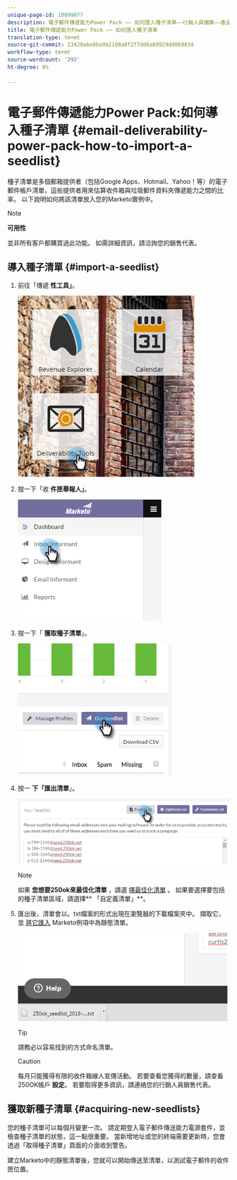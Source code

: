 ```yaml
---
unique-page-id: 10099077
description: 電子郵件傳遞能力Power Pack —— 如何匯入種子清單——行銷人員檔案——產品檔案
title: 電子郵件傳遞能力Power Pack —— 如何匯入種子清單
translation-type: tm+mt
source-git-commit: 23428a6e0ba9b2108a8f2f7dd6a69929dd069834
workflow-type: tm+mt
source-wordcount: '292'
ht-degree: 0%

---
```



# 電子郵件傳遞能力Power Pack:如何導入種子清單 {#email-deliverability-power-pack-how-to-import-a-seedlist}

種子清單是多個郵箱提供者（包括Google Apps、Hotmail、Yahoo！等）的電子郵件帳戶清單，這些提供者用來估算收件箱與垃圾郵件資料夾傳遞能力之間的比率。 以下說明如何將該清單放入您的Marketo實例中。

>[!NOTE]
>
>**可用性**
>
>並非所有客戶都購買過此功能。 如需詳細資訊，請洽詢您的銷售代表。

## 導入種子清單 {#import-a-seedlist}

1. 前往「傳遞 **性工具」**。

   ![](assets/one-1.png)

1. 按一下「收 **件匣舉報人」**。

   ![](assets/two-1.png)

1. 按一下「 **獲取種子清單**」。

   ![](assets/three-1.png)

1. 按一 **下「匯出清單**」。

   ![](assets/four.png)

   >[!NOTE]
   >
   >如果 **您想要250ok來最佳化清單** ，請選 [擇最佳化清單](http://support.250ok.com/hc/en-us/articles/216763528-What-is-the-list-optimizer-and-why-should-I-use-it-) 。 如果要選擇要包括的種子清單區域，請選擇** 「自定義清單」**。

1. 匯出後，清單會以。txt檔案的形式出現在瀏覽器的下載檔案夾中。 擷取它，並 [將它匯入](../../../getting-started/quick-wins/import-a-list-of-people.md) Marketo例項中為靜態清單。

   ![](assets/five.png)

   >[!TIP]
   >
   >請務必以容易找到的方式命名清單。

   >[!CAUTION]
   >
   >每月只能獲得有限的收件箱線人宣傳活動。 若要查看您獲得的數量，請查看250OK帳戶 **設定**。 若要取得更多資訊，請連絡您的行銷人員銷售代表。

## 獲取新種子清單 {#acquiring-new-seedlists}

您的種子清單可以每個月變更一次。 請定期登入電子郵件傳送能力電源套件，並檢查種子清單的狀態，這一點很重要。 當新增地址或您的終端需要更新時，您會透過「取得種子清單」頁面的介面收到警告。

建立Marketo中的靜態清單後，您就可以開始傳送至清單，以測試電子郵件的收件匣位置。